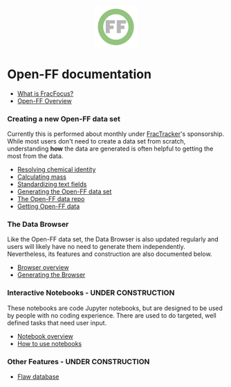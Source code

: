 <center> <img src="images/header_logo.png" width="100"/></center>
<!-- this is a test of a comment 
To do:
--->

# Open-FF documentation
- [What is FracFocus?](What_is_FracFocus.md)
- [Open-FF Overview](Open-FF_overview.md)
### Creating a new Open-FF data set
Currently this is performed about monthly under [FracTracker](https://www.fractracker.org/)'s sponsorship.  While most users don't need to create a data set from scratch, understanding **how** the data are generated is often helpful to getting the most from the data. 
- [Resolving chemical identity](Resolving_chemical_identity.md)
- [Calculating mass](Calculating_mass.md)
- [Standardizing text fields](Standardizing_text_fields.md)
- [Generating the Open-FF data set](Generating_the_Open-FF_data_set)
- [The Open-FF data repo](The_Open-FF_data_repo.md)
- [Getting Open-FF data](Getting_Open-FF_data.md)


### The Data Browser
Like the Open-FF data set, the  Data Browser is also updated regularly and users will likely have no need to generate them independently.  Nevertheless, its features and construction are also documented below.
- [Browser overview](Browser_overview.md)
- [Generating the Browser](Generating_the_Browser.md)

### Interactive Notebooks - UNDER CONSTRUCTION
These notebooks are code Jupyter notebooks, but are designed to be used by people with no coding experience.  There are used to do targeted, well defined tasks that need user input.
- [Notebook overview]()
- [How to use notebooks]()

### Other Features - UNDER CONSTRUCTION
- [Flaw database]()


